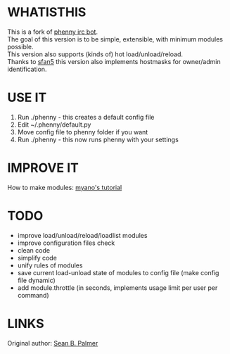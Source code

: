 WHATISTHIS
==========
This is a fork of [phenny irc bot](https://github.com/sbp/phenny).  
The goal of this version is to be simple, extensible, with minimum modules possible.  
This version also supports (kinds of) hot load/unload/reload.  
Thanks to [sfan5](https://github.com/sfan5) this version also implements hostmasks for owner/admin identification.  


USE IT
======
1. Run ./phenny - this creates a default config file
2. Edit ~/.phenny/default.py
3. Move config file to phenny folder if you want
4. Run ./phenny - this now runs phenny with your settings


IMPROVE IT
==========
How to make modules: [myano's tutorial](https://github.com/myano/jenni/wiki/How-to-create-a-phenny-module)


TODO
====
- improve load/unload/reload/loadlist modules
- improve configuration files check
- clean code
- simplify code
- unify rules of modules
- save current load-unload state of modules to config file (make config file dynamic)
- add module.throttle (in seconds, implements usage limit per user per command)


LINKS
=====
Original author: [Sean B. Palmer](http://inamidst.com/sbp)
